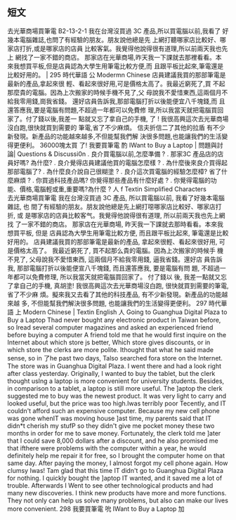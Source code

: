 ## 短文
去光華商場買筆電
B2-13-2-1
我在台灣沒買過 3C 產品,所以買電腦以前,我看了
好幾本電腦雜誌,也問了有經驗的朋友。朋友說他總是先
上網打聽哪家店比較好、哪家店打折,或是哪家店的店員
比較客氣。我覺得他說得很有道理,所以前兩天我也先上
網找了一家不錯的商店。
那家店在光華商場,昨天我一下課就去那裡看看。本
來我想買平板,但是店員認為大學生用筆電比較方便,而
且跟平板比起來,筆電還是比較好用的。
|
295
時代華語             公
Modermn Chinese
店員建議我買的那部筆電是最新的產品,拿起來很
輕、看起來很好用,可是價格太高了。我最近窮死了,買
不起那麼貴的電腦。因為上次搬家的時候手機不見了,父
母說我不愛惜東西,這兩個月不給我零用錢,崗我省錢。
還好店員告訴我,那部電腦打折以後能便宜八千塊錢,而
且還答應我,要是電腦有問題,不超過一年都可以免費修
理,所以我當天就把電腦買回家了。付了錢以後,我差一
點就又忘了拿自己的手機,  了 !
我很高興這次去光華商場沒白跑,很快就買到需要的
筆電,省了不少麻煩。  信夫折信二了其他的拉盾
有不少新發現。新產品的功能越來越多,不但能幫我們解
決很多問題,也能讓我們的生活變得更便利。
36000塊太買 了!
我要買筆電   酌
IWant to Buy a Laptop
| 問題與討論|   Questions & Discussi0n
. 良介買電腦以前,怎麼準備 ?
. 那家3C 產品店的店員好嗎? 為什麼?
. 良介覺得店員建議他買的電腦怎麼樣 ?
. 為什麼後來良介買得起那部電腦了?
. 為什麼良介說自己很糊塗 ?
. 良介這次買電腦的經驗怎麼樟? 省了什麼麻煩 ?
. 你買過科技產品嗎? 你覺得那些產品有什麼好處 ?
. 你覺得電腦的功能、價格,電腦輕或重,重要嗎?為什麼 ?
人
f Textin Simplified Characters \
去光華商場買筆電
我在台灣沒買過 3C 產品, 所以買電腦以前, 我看了好幾本電腦雜誌, 也
間了有經驗的朋友。朋友說他總是先上網打噁哪家店比較好、哪家店打折, 或
是哪家店的店員比較客气。我覺得他說得很有道理, 所以前兩天我也先上網找
了一家不錯的商店。
那家店在光華商場, 昨天我一下課就去那時看看。本來我想買平板, 但是
店員認為大學生用筆電比較方便, 而且跟平板比起來, 筆電還是比較好用的。
店員建議我買的那部筆電是最新的產品, 拿起來很輕、看起來很好用, 可
是價格太高了。 我最近窮死了, 買不起那么貴的電腦。因為上次搬家的時候手
機不見了, 父母說我不愛惜東西, 這兩個月不給我零用錢, 逼我省錢。還好店
員告訴我, 那部電腦打折以後能便宣八千塊錢, 而且還答應我, 要是電腦有問
題, 不超過一年都可以免費修理, 所以我當天就把電腦買回家了。 付了錢以
後, 我差一點就又忘了拿自己的手機, 真胡塗!
我很高興這次去光華商場沒白跑, 很快就買到需要的筆電, 省了不少麻
煩。擬來我又去看了其他的科技產品, 有不少新發現。新產品的功能越來越
多, 不但能幫我們解決很多問題, 也能讓我們的生活變得更便利。
297
時代華語             上
Modern Chinese
| Textin English 人
Going to Guanghua Digital Plaza to Buy a Laptop
Thad never bought any electronic product in Taiwan before, so Iread several
computer magazines and asked an experienced friend before buying a computer A
friend told me that he would first inquire on the Internet about which store js better,
Which store gives discounts, or in which store the clerks are more polite. Ithought
that what he said made sense, so in 了he past two days, Talso searched fora store on
the Internet.
The store was in Guanghua Digital Plaza. I went there and had a look right after
class yesterday. Originally, I wanted to buy the tablet, but the clerk thought usIng
a laptop is more convenient for university students. Besides, in comparison to a
tablet, a laptop is still more useful.
The ]aptop the clerk suggested me to buy was the newest product. It was very
light to carry and looked useful, but the price was too high.Iwas terribly poor
Tecently, and IT couldn't afford such an expensive computer. Because my new cell
phone was gone whenIT was moving house ]ast time, my parents said that IT didn*t
cherish my stufP so they didn't give me pocket money these two months in order
for me to save money. Fortunately, the clerk told me ]ater that I could save 8,000
dollars after a discount, and he also promised me that ifthere were problems with
the computer within a year, he would definitely help me repair it for free, so I
brought the computer home on that same day. After paying the money, I almost
forgot my cell phone again. How clumsy Iwas!
Tam glad that this time IT didn't go to Guanghua Digital Plaza for nothing. I
quickly bought the ]aptop IT wanted, and it saved me a lot of trouble. Afterwards I
Went to see other technological products and had many new discoveries. I think
new products have more and more functions. They not only can help us solve many
problems, but also can make our lives more convenient.
298
我要買筆電     吮
IWant to Buy a Laptop
               加
